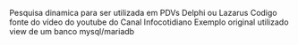 Pesquisa dinamica para ser utilizada em PDVs
Delphi ou Lazarus
Codigo fonte do vídeo do youtube do Canal
Infocotidiano
Exemplo original utilizado view de um banco
mysql/mariadb
